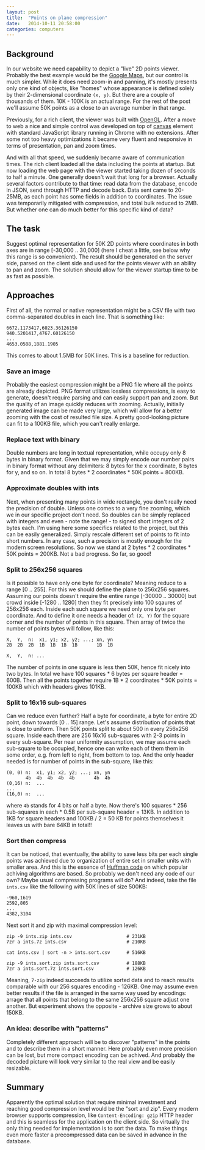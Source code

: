 ```yaml
---
layout: post
title:  "Points on plane compression"
date:   2014-10-11 20:58:00
categories: computers
---
```


## Background

In our website we need capability to depict a "live" 2D points viewer. Probably
the best example would be the [Google Maps](https://maps.google.com/), but
our control is much simpler. While it does need zoom-in and panning, it's mostly
presents only one kind of objects, like "homes" whose appearance is defined
solely by their 2-dimensional coordinate `(x, y)`. But there are a couple of
thousands of them. 10K - 100K is an actual range. For the rest of the post we'll
assume 50K points as a close to an average number in that range.

Previously, for a rich client, the viewer was built with
[OpenGL](https://www.opengl.org). After a move to web a nice and simple control
was developed on top of [canvas](www.w3schools.com/html/html5_canvas.asp)
element with standard JavaScript library running in Chrome with no extensions.
After some not too heavy optimizations it became very fluent and responsive in
terms of presentation, pan and zoom times.

And with all that speed, we suddenly became aware of communication times. The
rich client loaded all the data including the points at startup. But now loading
the web page with the viewer started taking dozen of seconds to half a minute.
One generally doesn't wait that long for a browser. Actually several factors
contribute to that time: read data from the database, encode in JSON, send
through HTTP and decode back. Data sent came to 20-25MB, as each point has some
fields in addition to coordinates. The issue was temporarily mitigated with
compression, and total bulk reduced to 2MB. But whether one can do much better
for this specific kind of data?

## The task

Suggest optimal representation for 50K 2D points where coordinates in both axes
are in range \[-30,000 .. 30,000\] (here I cheat a little, see below why this
range is so convenient). The result should be generated on the server side,
parsed on the client side and used for the points viewer with an ability to pan
and zoom. The solution should allow for the viewer startup time to be as fast as
possible.

## Approaches

First of all, the normal or native representation might be a CSV file with two
comma-separated doubles in each line. That is something like:

    6672.1173417,6023.36126150
    940.5201417,4767.60126150
    ...
    4653.0588,1881.1905

This comes to about 1.5MB for 50K lines. This is a baseline for reduction.

### Save an image

Probably the easiest compression might be a PNG file where all the points are
already depicted. PNG format utilizes lossless compressions, is easy to
generate, doesn't require parsing and can easily support pan and zoom. But
the quality of an image quickly reduces with zooming. Actually, initially
generated image can be made very large, which will allow for a better zooming
with the cost of resulted file size. A pretty good-looking picture can fit to
a 100KB file, which you can't really enlarge.

### Replace text with binary

Double numbers are long in textual representation, while occupy only 8 bytes
in binary format. Given that we may simply encode our number pairs in binary
format without any delimiters: 8 bytes for the x coordinate, 8 bytes for y,
and so on. In total 8 bytes * 2 coordinates * 50K points = 800KB.

### Approximate doubles with ints

Next, when presenting many points in wide rectangle, you don't really need
the precision of double. Unless one comes to a very fine zooming, which we in
our specific project don't need. So doubles can be simply replaced with
integers and even - note the range! - to signed short integers of 2 bytes
each. I'm using here some specifics related to the project, but this can be
easily generalized. Simply rescale different set of points to fit into short
numbers. In any case, such a precision is mostly enough for the modern
screen resolutions. So now we stand at 2 bytes * 2 coordinates * 50K points =
200KB. Not a bad progress. So far, so good!

### Split to 256x256 squares

Is it possible to have only one byte for coordinate? Meaning reduce to a
range \[0 .. 255\]. For this we should define the plane to 256x256 squares.
Assuming our points doesn't require the entire range \[-30000 .. 30000\] but
crowd inside \[-1280 .. 1280\] then they fit precisely into 100 sqaures of
256x256 each. Inside each such square we need only one byte per coordinate.
And to define it one needs a header of: `(X, Y)` for the square corner and
the number of points in this square. Then array of twice the number of points
bytes will follow, like this:

    X,  Y,  n:  x1, y1; x2, y2; ...; xn, yn
    2B  2B  2B  1B  1B  1B  1B       1B  1B

    X,  Y,  n: ...

The number of points in one square is less then 50K, hence fit nicely into
two bytes. In total we have 100 squares * 6 bytes per square header = 600B.
Then all the points together require 1B * 2 coordinates * 50K points = 100KB
which with headers gives 101KB.

### Split to 16x16 sub-squares

Can we reduce even further? Half a byte for coordinate, a byte for entire 2D
point, down towards \[0 .. 15\] range. Let's assume distribution of points
that is close to uniform. Then 50K points split to about 500 in every 256x256
square. Inside each there are 256 16x16 sub-squares with 2-3 points in every
sub-square. Per near uniformity assumption, we may assume each sub-square to
be occupied, hence one can write each of them them in some order, e.g. from
left to right, from bottom to top. And the only header needed is for number
of points in the sub-square, like this:

    (0, 0) n:  x1, y1; x2, y2; ...; xn, yn
           4b  4b  4b  4b  4b       4b  4b
    (0,16) n:  ...
    ...
    (16,0) n:  ...

where `4b` stands for 4 bits or half a byte. Now there's 100 squares * 256
sub-squares in each * 0.5B per sub-square header = 13KB. In addition to 1KB
for square headers and 100KB / 2 = 50 KB for points themselves it leaves us
with bare 64KB in total!!

### Sort then compress

It can be noticed, that eventually, the ability to save less bits per each
single points was achieved due to organization of entire set in smaller units
with smaller area. And this is the essence of
[Huffman code](http://en.wikipedia.org/wiki/Huffman_coding) on which popular
achiving algorithms are based. So probably we don't need any code of our own?
Maybe usual compressing programs will do? And indeed, take the file
`ints.csv` like the following with 50K lines of size 500KB:

    -960,1619
    2592,805
    ...
    4382,3104

Next sort it and zip with maximal compression level:

    zip -9 ints.zip ints.csv                    # 231KB
    7zr a ints.7z ints.csv                      # 210KB
    
    cat ints.csv | sort -n > ints.sort.csv      # 516KB
    
    zip -9 ints.sort.zip ints.sort.csv          # 188KB
    7zr a ints.sort.7z ints.sort.csv            # 126KB

Meaning, `7-zip` indeed succeeds to utilize sorted data and to reach results
comparable with our 256 squares encoding - 126KB. One may assume even better
results if the file is arranged in the same way used by encodings: arrage
that all points that belong to the same 256x256 square adjust one another.
But experiment shows the opposite - archive size grows to about 150KB.

### An idea: describe with "patterns"

Completely different approach will be to discover "patterns" in the points and
to describe them in a short manner. Here probably even more precision can be
lost, but more compact encoding can be achived. And probably the decoded picture
will look very similar to the real view and be easily resizable.

## Summary

Apparently the optimal solution that require minimal investment and reaching
good compression level would be the "sort and zip". Every modern browser
supports compression, like `Content-Encoding: gzip` HTTP header and this is
seamless for the application on the client side. So virtually the only thing
needed for implementation is to sort the data. To make things even more faster
a precompressed data can be saved in advance in the database.


